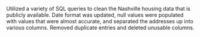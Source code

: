 Utilized a variety of SQL queries to clean the Nashville housing data that is publicly available.
Date format was updated, null values were populated with values that were almost accurate, and separated the addresses up into various columns.
Removed duplicate entries and deleted unusable columns.
